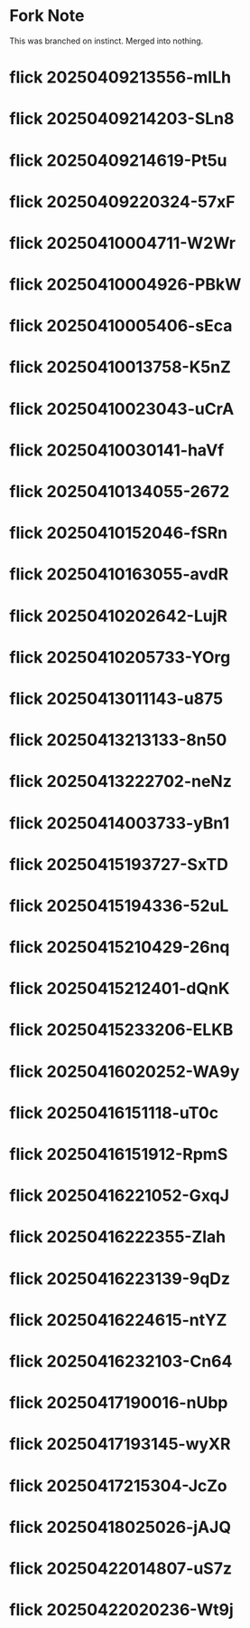# Fork Note

This was branched on instinct.
Merged into nothing.
# flick 20250409213556-mILh
# flick 20250409214203-SLn8
# flick 20250409214619-Pt5u
# flick 20250409220324-57xF
# flick 20250410004711-W2Wr
# flick 20250410004926-PBkW
# flick 20250410005406-sEca
# flick 20250410013758-K5nZ
# flick 20250410023043-uCrA
# flick 20250410030141-haVf
# flick 20250410134055-2672
# flick 20250410152046-fSRn
# flick 20250410163055-avdR
# flick 20250410202642-LujR
# flick 20250410205733-YOrg
# flick 20250413011143-u875
# flick 20250413213133-8n50
# flick 20250413222702-neNz
# flick 20250414003733-yBn1
# flick 20250415193727-SxTD
# flick 20250415194336-52uL
# flick 20250415210429-26nq
# flick 20250415212401-dQnK
# flick 20250415233206-ELKB
# flick 20250416020252-WA9y
# flick 20250416151118-uT0c
# flick 20250416151912-RpmS
# flick 20250416221052-GxqJ
# flick 20250416222355-ZIah
# flick 20250416223139-9qDz
# flick 20250416224615-ntYZ
# flick 20250416232103-Cn64
# flick 20250417190016-nUbp
# flick 20250417193145-wyXR
# flick 20250417215304-JcZo
# flick 20250418025026-jAJQ
# flick 20250422014807-uS7z
# flick 20250422020236-Wt9j
